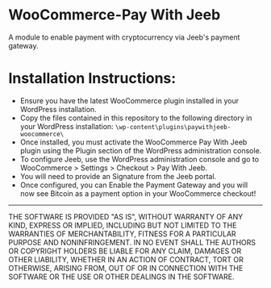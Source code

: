 WooCommerce-Pay With Jeeb
====================

A module to enable payment with cryptocurrency via Jeeb's payment gateway.

Installation Instructions:
====================

* Ensure you have the latest WooCommerce plugin installed in your WordPress installation.
* Copy the files contained in this repository to the following directory in your WordPress installation:
`\wp-content\plugins\paywithjeeb-woocommerce\`
* Once installed, you must activate the WooCommerce Pay With Jeeb plugin using the Plugin section of the WordPress administration console.
* To configure Jeeb, use the WordPress administration console and go to WooCommerce > Settings > Checkout > Pay With Jeeb.
* You will need to provide an Signature from the Jeeb portal.
* Once configured, you can Enable the Payment Gateway and you will now see Bitcoin as a payment option in your WooCommerce checkout!

-----------------------------------------------

THE SOFTWARE IS PROVIDED "AS IS", WITHOUT WARRANTY OF ANY KIND, EXPRESS OR IMPLIED, INCLUDING BUT NOT LIMITED TO THE WARRANTIES OF MERCHANTABILITY, FITNESS FOR A PARTICULAR PURPOSE AND NONINFRINGEMENT. IN NO EVENT SHALL THE AUTHORS OR COPYRIGHT HOLDERS BE LIABLE FOR ANY CLAIM, DAMAGES OR OTHER LIABILITY, WHETHER IN AN ACTION OF CONTRACT, TORT OR OTHERWISE, ARISING FROM, OUT OF OR IN CONNECTION WITH THE SOFTWARE OR THE USE OR OTHER DEALINGS IN THE SOFTWARE.
